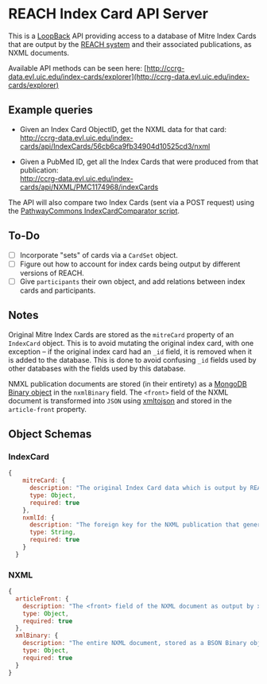 # REACH Index Card API Server

This is a [LoopBack](http://loopback.io/) API providing access to a database of Mitre Index Cards that are output by the [REACH system](https://github.com/clulab/reach) and their associated publications, as NXML documents.

Available API methods can be seen here:
[http://ccrg-data.evl.uic.edu/index-cards/explorer](http://ccrg-data.evl.uic.edu/index-cards/explorer)

## Example queries

 - Given an Index Card ObjectID, get the NXML data for that card:  
http://ccrg-data.evl.uic.edu/index-cards/api/IndexCards/56cb6ca9fb34904d10525cd3/nxml

- Given a PubMed ID, get all the Index Cards that were produced from that publication:  
http://ccrg-data.evl.uic.edu/index-cards/api/NXML/PMC1174968/indexCards

The API will also compare two Index Cards (sent via a POST request) using the [PathwayCommons IndexCardComparator script](https://github.com/PathwayCommons/pathway-cards/blob/master/comparator/src/main/scripts/IndexCardComparator.js).

## To-Do

- [ ] Incorporate "sets" of cards via a `CardSet` object.
- [ ] Figure out how to account for index cards being output by different versions of REACH.
- [ ] Give `participants` their own object, and add relations between index cards and participants.

## Notes

Original Mitre Index Cards are stored as the `mitreCard` property of an `IndexCard` object. This is to avoid mutating the original index card, with one exception – if the original index card had an `_id` field, it is removed when it is added to the database. This is done to avoid confusing `_id` fields used by other databases with the fields used by this database.

NMXL publication documents are stored (in their entirety) as a [MongoDB Binary object](http://mongodb.github.io/node-mongodb-native/2.0/api/Binary.html) in the `nxmlBinary` field. The `<front>` field of the NXML document is transformed into `JSON` using [xmltojson](https://www.npmjs.com/package/xmltojson) and stored in the `article-front` property. 

## Object Schemas

### IndexCard

```js
{
    mitreCard: {
      description: "The original Index Card data which is output by REACH",
      type: Object,
      required: true
    },
    nxmlId: {
      description: "The foreign key for the NXML publication that generated this index card.",
      type: String,
      required: true
    }
  }
```

### NXML

```js
{
  articleFront: {
    description: "The <front> field of the NXML document as output by xmltojson.",
    type: Object,
    required: true
  },
  xmlBinary: {
    description: "The entire NXML document, stored as a BSON Binary object.",
    type: Object,
    required: true
  }
}
```


